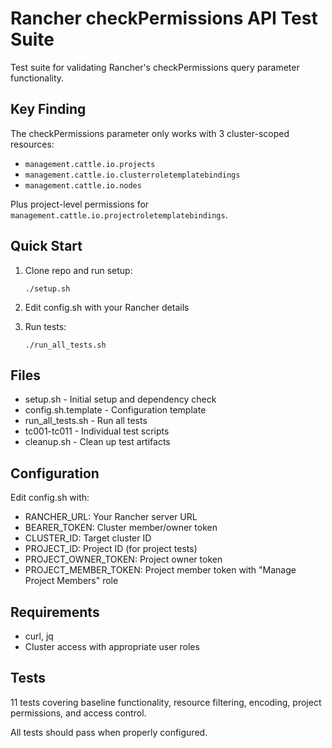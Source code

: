 # Rancher checkPermissions API Test Suite

Test suite for validating Rancher's checkPermissions query parameter functionality.

## Key Finding

The checkPermissions parameter only works with 3 cluster-scoped resources:
- `management.cattle.io.projects`
- `management.cattle.io.clusterroletemplatebindings`
- `management.cattle.io.nodes`

Plus project-level permissions for `management.cattle.io.projectroletemplatebindings`.

## Quick Start

1. Clone repo and run setup:
   
   ```shell
   ./setup.sh
   ```

2. Edit config.sh with your Rancher details

3. Run tests:
   
   ```shell
   ./run_all_tests.sh
   ```

## Files

- setup.sh - Initial setup and dependency check
- config.sh.template - Configuration template
- run_all_tests.sh - Run all tests
- tc001-tc011 - Individual test scripts
- cleanup.sh - Clean up test artifacts

## Configuration

Edit config.sh with:
- RANCHER_URL: Your Rancher server URL
- BEARER_TOKEN: Cluster member/owner token
- CLUSTER_ID: Target cluster ID
- PROJECT_ID: Project ID (for project tests)
- PROJECT_OWNER_TOKEN: Project owner token
- PROJECT_MEMBER_TOKEN: Project member token with "Manage Project Members" role

## Requirements

- curl, jq
- Cluster access with appropriate user roles

## Tests

11 tests covering baseline functionality, resource filtering, encoding, project permissions, and access control.

All tests should pass when properly configured.